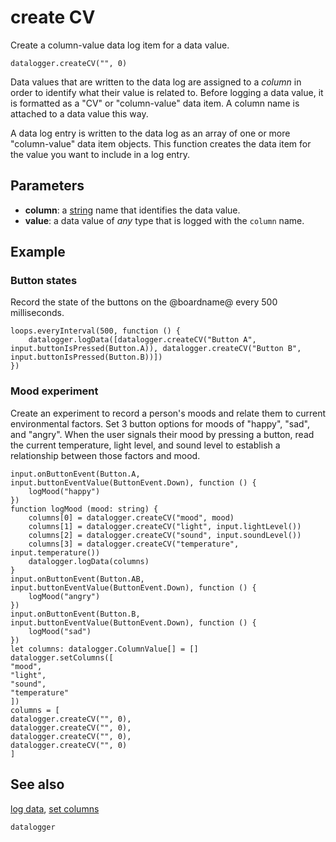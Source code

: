 # create CV

Create a column-value data log item for a data value.

```sig
datalogger.createCV("", 0)
```

Data values that are written to the data log are assigned to a _column_ in order to identify what their value is related to. Before logging a data value, it is formatted as a "CV" or "column-value" data item. A column name is attached to a data value this way.

A data log entry is written to the data log as an array of one or more "column-value" data item objects. This function creates the data item for the value you want to include in a log entry.

## Parameters

* **column**: a [string](types/string) name that identifies the data value.
* **value**: a data value of _any_ type that is logged with the `column` name.

## Example

### Button states

Record the state of the buttons on the @boardname@ every 500 milliseconds.

```blocks
loops.everyInterval(500, function () {
    datalogger.logData([datalogger.createCV("Button A", input.buttonIsPressed(Button.A)), datalogger.createCV("Button B", input.buttonIsPressed(Button.B))])
})
```

### Mood experiment

Create an experiment to record a person's moods and relate them to current environmental factors. Set 3 button options for moods of "happy", "sad", and "angry". When the user signals their mood by pressing a button, read the current temperature, light level, and sound level to establish a relationship between those factors and mood.

```blocks
input.onButtonEvent(Button.A, input.buttonEventValue(ButtonEvent.Down), function () {
    logMood("happy")
})
function logMood (mood: string) {
    columns[0] = datalogger.createCV("mood", mood)
    columns[1] = datalogger.createCV("light", input.lightLevel())
    columns[2] = datalogger.createCV("sound", input.soundLevel())
    columns[3] = datalogger.createCV("temperature", input.temperature())
    datalogger.logData(columns)
}
input.onButtonEvent(Button.AB, input.buttonEventValue(ButtonEvent.Down), function () {
    logMood("angry")
})
input.onButtonEvent(Button.B, input.buttonEventValue(ButtonEvent.Down), function () {
    logMood("sad")
})
let columns: datalogger.ColumnValue[] = []
datalogger.setColumns([
"mood",
"light",
"sound",
"temperature"
])
columns = [
datalogger.createCV("", 0),
datalogger.createCV("", 0),
datalogger.createCV("", 0),
datalogger.createCV("", 0)
]
```

## See also

[log data](/reference/datalogger/log-data), [set columns](/reference/datalogger/set-columns)

```package
datalogger
```